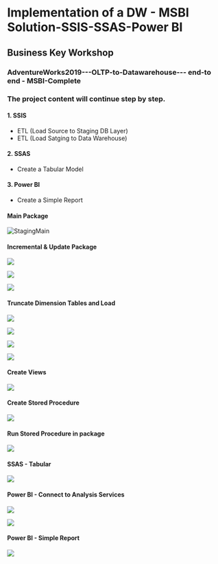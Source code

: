 # Implementation of a DW - MSBI Solution-SSIS-SSAS-Power BI
## Business Key Workshop
### AdventureWorks2019---OLTP-to-Datawarehouse--- end-to end - MSBI-Complete 

### The project content will continue step by step.

#### 1. SSIS
  * ETL (Load Source to Staging DB Layer)
  * ETL (Load Satging to Data Warehouse)
#### 2. SSAS
  * Create a Tabular Model
#### 3. Power BI
  * Create a Simple Report


#### Main Package
![StagingMain](https://github.com/skrbyrm/AdventureWorks2019---OLTP-to-Datawarehouse---MSBI-Complete/blob/master/img/StagingMain.PNG)

#### Incremental & Update Package
![](https://github.com/skrbyrm/AdventureWorks2019---OLTP-to-Datawarehouse---MSBI-Complete/blob/master/img/IncrementalUpdateLoad.PNG)

![](https://github.com/skrbyrm/AdventureWorks2019---OLTP-to-Datawarehouse---MSBI-Complete/blob/master/img/IncUpdateTask.PNG)

![](https://github.com/skrbyrm/AdventureWorks2019---OLTP-to-Datawarehouse---MSBI-Complete/blob/master/img/UpdatedData.PNG)


#### Truncate Dimension Tables and Load
![](https://github.com/skrbyrm/AdventureWorks2019---OLTP-to-Datawarehouse---MSBI-Complete/blob/master/img/TablesTruncateLoad.PNG)

![](https://github.com/skrbyrm/AdventureWorks2019---OLTP-to-Datawarehouse---MSBI-Complete/blob/master/img/DervivedC-Expression.png)

![](https://github.com/skrbyrm/AdventureWorks2019---OLTP-to-Datawarehouse---MSBI-Complete/blob/master/img/ServerExecID.png)

![](https://github.com/skrbyrm/AdventureWorks2019---OLTP-to-Datawarehouse---MSBI-Complete/blob/master/img/SQLExecute.PNG)


#### Create Views
![](https://github.com/skrbyrm/AdventureWorks2019---OLTP-to-Datawarehouse---MSBI-Complete/blob/master/img/CreateViewsSSMS.PNG)


#### Create Stored Procedure
![](https://github.com/skrbyrm/AdventureWorks2019---OLTP-to-Datawarehouse---MSBI-Complete/blob/master/img/CreateStoredProc.PNG)

#### Run Stored Procedure in package
![](https://github.com/skrbyrm/AdventureWorks2019---OLTP-to-Datawarehouse---MSBI-Complete/blob/master/img/EXEC.PNG)

#### SSAS - Tabular

![](https://github.com/skrbyrm/AdventureWorks2019---OLTP-to-Datawarehouse---MSBI-Complete/blob/master/img/SSAS-Tabular.PNG)


#### Power BI - Connect to Analysis Services
![](https://github.com/skrbyrm/AdventureWorks2019---OLTP-to-Datawarehouse---MSBI-Complete/blob/master/img/powerSSAScon1.PNG)

![](https://github.com/skrbyrm/AdventureWorks2019---OLTP-to-Datawarehouse---MSBI-Complete/blob/master/img/powerSSAScon2.PNG)

#### Power BI - Simple Report
![](https://github.com/skrbyrm/AdventureWorks2019---OLTP-to-Datawarehouse---MSBI-Complete/blob/master/img/PowerBIReport.png)

